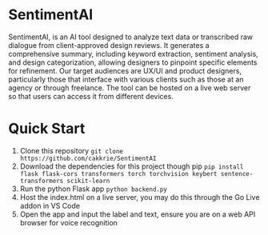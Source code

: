 # SentimentAI

SentimentAI, is an AI tool designed to analyze text data or transcribed raw dialogue from client-approved design reviews. It generates a comprehensive summary, including keyword extraction, sentiment analysis, and design categorization, allowing designers to pinpoint specific elements for refinement. Our target audiences are UX/UI and product designers, particularly those that interface with various clients such as those at an agency or through freelance. The tool can be hosted on a live web server so that users can access it from different devices.

# Quick Start

1. Clone this repository `git clone https://github.com/cakkrie/SentimentAI`
2. Download the dependencies for this project though pip `pip install flask flask-cors transformers torch torchvision keybert sentence-transformers scikit-learn`
3. Run the python Flask app `python backend.py`
4. Host the index.html on a live server, you may do this through the Go Live addon in VS Code
5. Open the app and input the label and text, ensure you are on a web API browser for voice recognition
